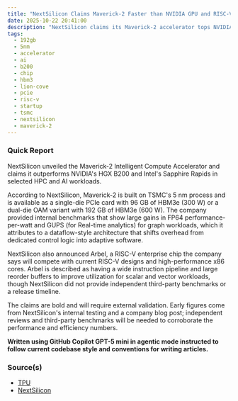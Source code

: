 ```yaml
---
title: "NextSilicon Claims Maverick-2 Faster than NVIDIA GPU and RISC-V CPU"
date: 2025-10-22 20:41:00
description: "NextSilicon claims its Maverick-2 accelerator tops NVIDIA HGX B200 and Intel Sapphire Rapids in HPC and AI, delivering high efficiency with up to 192GB HBM3e."
tags:
  - 192gb
  - 5nm
  - accelerator
  - ai
  - b200
  - chip
  - hbm3
  - lion-cove
  - pcie
  - risc-v
  - startup
  - tsmc
  - nextsilicon
  - maverick-2
---
```


### Quick Report

NextSilicon unveiled the Maverick-2 Intelligent Compute Accelerator and claims it outperforms NVIDIA\'s HGX B200 and Intel\'s Sapphire Rapids in selected HPC and AI workloads.
<!-- more -->

According to NextSilicon, Maverick-2 is built on TSMC\'s 5 nm process and is available as a single-die PCIe card with 96 GB of HBM3e (300 W) or a dual-die OAM variant with 192 GB of HBM3e (600 W). The company provided internal benchmarks that show large gains in FP64 performance-per-watt and GUPS (for Real-time analytics) for graph workloads, which it attributes to a dataflow-style architecture that shifts overhead from dedicated control logic into adaptive software.

NextSilicon also announced Arbel, a RISC-V enterprise chip the company says will compete with current RISC-V designs and high-performance x86 cores. Arbel is described as having a wide instruction pipeline and large reorder buffers to improve utilization for scalar and vector workloads, though NextSilicon did not provide independent third-party benchmarks or a release timeline.

The claims are bold and will require external validation. Early figures come from NextSilicon\'s internal testing and a company blog post; independent reviews and third-party benchmarks will be needed to corroborate the performance and efficiency numbers.

**Written using GitHub Copilot GPT-5 mini in agentic mode instructed to follow current codebase style and conventions for writing articles.**

### Source(s)

- [TPU][def]
- [NextSilicon][def2]

[def]: https://www.techpowerup.com/342139/nextsilicon-claims-its-maverick-2-outperforms-nvidia-gpus-unveils-new-risc-v-chip
[def2]: https://www.nextsilicon.com/insights/elads-blog-Maverick2-launch
